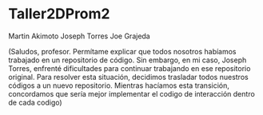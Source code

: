 # Taller2DProm2
Martin Akimoto
Joseph Torres
Joe Grajeda



(Saludos, profesor. Permítame explicar que todos nosotros habíamos trabajado en un repositorio de código. Sin embargo, en mi caso, Joseph Torres, enfrenté dificultades para continuar trabajando en ese repositorio original. Para resolver esta situación, decidimos trasladar todos nuestros códigos a un nuevo repositorio. Mientras hacíamos esta transición, concordamos que sería mejor implementar el codigo de interacción dentro de cada codigo)
